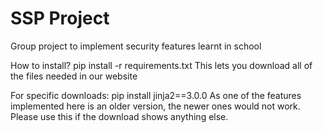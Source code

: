 # SSP Project
Group project to implement security features learnt in school

How to install?
pip install -r requirements.txt
This lets you download all of the files needed in our website

For specific downloads:
pip install jinja2==3.0.0
As one of the features implemented here is an older version, the newer ones would not work. Please use this if the download shows anything else.
